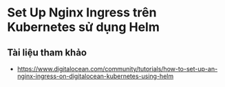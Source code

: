 # Set Up Nginx Ingress trên Kubernetes sử dụng Helm




## Tài liệu tham khảo 
- https://www.digitalocean.com/community/tutorials/how-to-set-up-an-nginx-ingress-on-digitalocean-kubernetes-using-helm
